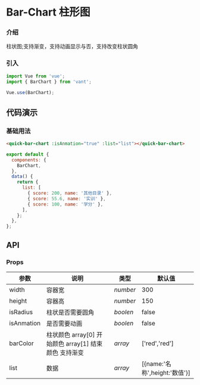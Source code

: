 # Bar-Chart 柱形图

### 介绍

柱状图;支持渐变，支持动画显示与否，支持改变柱状圆角

### 引入

```js
import Vue from 'vue';
import { BarChart } from 'vant';

Vue.use(BarChart);
```

## 代码演示

### 基础用法

```html
<quick-bar-chart :isAnmation="true" :list="list"></quick-bar-chart>
```

```js
export default {
  components: {
    BarChart,
  },
  data() {
    return {
      list: [
        { score: 200, name: '其他目录' },
        { score: 55.6, name: '实训' },
        { score: 100, name: '学分' },
      ],
    };
  },
};
```

## API

### Props

| 参数 | 说明 | 类型 | 默认值 |
| --- | --- | --- | --- |
| width | 容器宽 | _number_ | 300 |
| height | 容器高 | _number_ | 150 |
| isRadius | 柱状是否需要圆角 | _boolen_ | false |
| isAnmation | 是否需要动画 | _boolen_ | false |
| barColor | 柱状颜色 array[0] 开始颜色 array[1] 结束颜色 支持渐变 | _array_ | ['red','red'] |
| list | 数据 | _array_ | [{name:'名称',height:'数值'}] |
